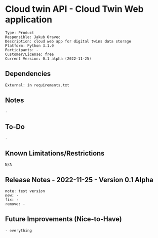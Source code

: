 # Cloud twin API - Cloud Twin Web application

    Type: Product
    Responsible: Jakub Oravec
    Description: cloud web app for digital twins data storage
    Platform: Python 3.1.0
    Participants: -
    Customer/License: free
    Current Version: 0.1 alpha (2022-11-25)

## Dependencies

    External: in requirements.txt

## Notes

    -

## To-Do

    -

## Known Limitations/Restrictions

    N/A

## Release Notes - 2022-11-25 - Version 0.1 Alpha

    note: test version
    new: -
    fix: -
    remove: -

## Future Improvements (Nice-to-Have)

    - everything 
